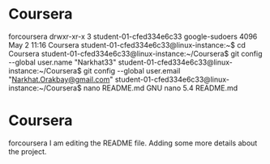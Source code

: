 # Coursera
forcoursera
drwxr-xr-x 3 student-01-cfed334e6c33 google-sudoers 4096 May  2 11:16 Coursera
student-01-cfed334e6c33@linux-instance:~$ cd Coursera
student-01-cfed334e6c33@linux-instance:~/Coursera$ git config --global user.name "Narkhat33"
student-01-cfed334e6c33@linux-instance:~/Coursera$ git config --global user.email "Narkhat.Orakbay@gmail.com"
student-01-cfed334e6c33@linux-instance:~/Coursera$ nano README.md
  GNU nano 5.4                        README.md
# Coursera
forcoursera
I am editing the README file. Adding some more details about the project.

